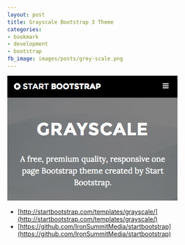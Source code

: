 ```yaml
---
layout: post
title: Grayscale Bootstrap 3 Theme
categories:
- bookmark
- development
- bootstrap
fb_image: images/posts/grey-scale.png
---
```


[![Grayscale](/images/posts/grey-scale.png)](http://startbootstrap.com/templates/grayscale/)

* [http://startbootstrap.com/templates/grayscale/](http://startbootstrap.com/templates/grayscale/)
* [https://github.com/IronSummitMedia/startbootstrap](https://github.com/IronSummitMedia/startbootstrap)